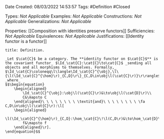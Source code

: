 <br />
<br />

Date Created: 08/03/2022 14:53:57
Tags: #Definition #Closed 

Types: _Not Applicable_
Examples: _Not Applicable_
Constructions: _Not Applicable_
Generalizations: _Not Applicable_

Properties: [[Composition with identities preserve functors]]
Sufficiencies: _Not Applicable_
Equivalences: _Not Applicable_
Justifications: [[Identity functor is a functor]]

``` ad-Definition
title: Definition.

_Let $\cat{C}$ be a category. The **identity functor on $\cat{C}$** is the covariant functor_ $\Id_\cat{C}:\cat{C}\to\cat{C}$ _sending all objects and all morphisms to themselves. Formally,_ $\Id_\cat{C}\coloneqq\l\langle\Id_\cat{C}^{\obj},\l\{\l(\Id_\cat{C}^{\hom}\r)_{C,D}\r\}_{C,D\in\obj\l(\cat{C}\r)}\r\rangle$ _where_
$$\begin{equation}
    \begin{aligned}
        \Id_\cat{C}^{\obj}:\obj\l(\cat{C}\r)&\to\obj\l(\cat{D}\r)\\
        C&\mapsto C
    \end{aligned}\ \ \ \ \ \ \ \ \textit{and}\ \ \ \ \ \ \ \ \fa C,D\in\obj\l(\cat{C}\r):\l[
    \begin{aligned}
        \l(\Id_\cat{C}^{\hom}\r)_{C,D}:\hom_\cat{C}\!\l(C,D\r)&\to\hom_\cat{D}\l(C,D\r)\\
        f&\mapsto f
    \end{aligned}\r].
\end{equation}$$

```
